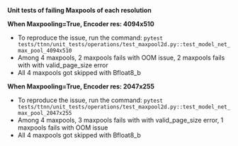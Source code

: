 **Unit tests of failing Maxpools of each resolution**

**When Maxpooling=True, Encoder res: 4094x510**
- To reproduce the issue, run the command: `pytest tests/ttnn/unit_tests/operations/test_maxpool2d.py::test_model_net_max_pool_4094x510`
- Among 4 maxpools, 2 maxpools fails with OOM issue, 2 maxpools fails with with valid_page_size error
- All 4 maxpools got skipped with Bfloat8_b

**When Maxpooling=True, Encoder res: 2047x255**
- To reproduce the issue, run the command: `pytest tests/ttnn/unit_tests/operations/test_maxpool2d.py::test_model_net_max_pool_2047x255`
- Among 4 maxpools, 3 maxpools fails with with valid_page_size error, 1 maxpools fails with OOM issue
- All 4 maxpools got skipped with Bfloat8_b
